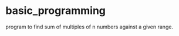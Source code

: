 basic_programming
=================

program to find sum of multiples of n numbers against a given range.
